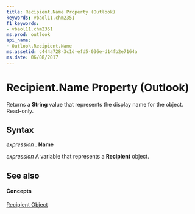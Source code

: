```yaml
---
title: Recipient.Name Property (Outlook)
keywords: vbaol11.chm2351
f1_keywords:
- vbaol11.chm2351
ms.prod: outlook
api_name:
- Outlook.Recipient.Name
ms.assetid: c444a728-3c1d-efd5-036e-d14fb2e7164a
ms.date: 06/08/2017
---
```



# Recipient.Name Property (Outlook)

Returns a **String** value that represents the display name for the object. Read-only.


## Syntax

 _expression_ . **Name**

 _expression_ A variable that represents a **Recipient** object.


## See also


#### Concepts


[Recipient Object](recipient-object-outlook.md)

